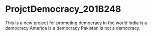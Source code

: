 # ProjctDemocracy_201B248
This is a new project for promoting democracy in the world
India is a democracy
America is a democracy
Pakistan is not a democracy.
